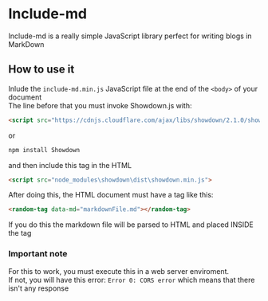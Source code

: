 # Include-md
Include-md is a really simple JavaScript library perfect for writing blogs in MarkDown
## How to use it
Inlude the `include-md.min.js` JavaScript file at the end of the `<body>` of your document  
The line before that you must invoke Showdown.js with:
```html
<script src="https://cdnjs.cloudflare.com/ajax/libs/showdown/2.1.0/showdown.min.js">
```
or
```bash
npm install Showdown
```
and then include this tag in the HTML
```html
<script src="node_modules\showdown\dist\showdown.min.js">
```  
  
After doing this, the HTML document must have a tag like this:
```html
<random-tag data-md="markdownFile.md"></random-tag>
```
If you do this the markdown file will be parsed to HTML and placed INSIDE the tag

### Important note
For this to work, you must execute this in a web server enviroment.  
If not, you will have this error:
`Error 0: CORS error`
which means that there isn't any response

